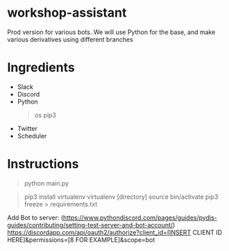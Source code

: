 # workshop-assistant
Prod version for various bots. We will use Python for the base, and make various derivatives using different branches 
# Ingredients
- Slack
- Discord
- Python
    > os
    > pip3
- Twitter
- Scheduler

# Instructions

> python main.py

> pip3 install virtualenv
> virtualenv [directory]
> source bin/activate 
> pip3 freeze > requirements.txt

Add Bot to server: (https://www.pythondiscord.com/pages/guides/pydis-guides/contributing/setting-test-server-and-bot-account/)
https://discordapp.com/api/oauth2/authorize?client_id=[INSERT CLIENT ID HERE]&permissions=[8 FOR EXAMPLE]&scope=bot
